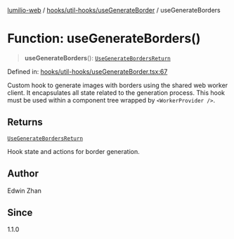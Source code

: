 [lumilio-web](../../../../modules.md) / [hooks/util-hooks/useGenerateBorder](../index.md) / useGenerateBorders

# Function: useGenerateBorders()

> **useGenerateBorders**(): [`UseGenerateBordersReturn`](../interfaces/UseGenerateBordersReturn.md)

Defined in: [hooks/util-hooks/useGenerateBorder.tsx:67](https://github.com/EdwinZhanCN/Lumilio-Photos/blob/33fe9d3b91b52951162b2ea4b3fdca9bdb6bd277/web/src/hooks/util-hooks/useGenerateBorder.tsx#L67)

Custom hook to generate images with borders using the shared web worker client.
It encapsulates all state related to the generation process.
This hook must be used within a component tree wrapped by `<WorkerProvider />`.

## Returns

[`UseGenerateBordersReturn`](../interfaces/UseGenerateBordersReturn.md)

Hook state and actions for border generation.

## Author

Edwin Zhan

## Since

1.1.0

